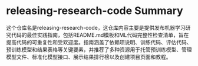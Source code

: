 # releasing-research-code Summary

这个仓库名是releasing-research-code，这仓库内容主要是提供发布机器学习研究代码的最佳实践指南，包括README.md模板和ML代码完整性检查清单，旨在提高代码的可重复性和受欢迎度。指南涵盖了依赖项说明、训练代码、评估代码、预训练模型和结果表格等关键要素，并推荐了多种资源用于托管预训练模型、管理模型文件、标准化模型接口、展示结果排行榜以及创建项目页面和教程。